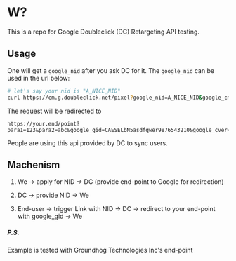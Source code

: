 # W?

This is a repo for Google Doubleclick (DC) Retargeting API testing.

## Usage

One will get a `google_nid` after you ask DC for it. The `google_nid` can be used in the url below:

```bash
# let's say your nid is "A_NICE_NID"
curl https://cm.g.doubleclick.net/pixel?google_nid=A_NICE_NID&google_cm&para1=123&para2=abc
```

The request will be redirected to

```
https://your.end/point?para1=123&para2=abc&google_gid=CAESELbN5asdfqwer9876543210&google_cver=1
```

People are using this api provided by DC to sync users.

## Machenism

1. We -> apply for NID -> DC (provide end-point to Google for redirection)

2. DC -> provide NID -> We

3. End-user -> trigger Link with NID -> DC -> redirect to your end-point with google_gid -> We

##### P.S.

Example is tested with Groundhog Technologies Inc's end-point
